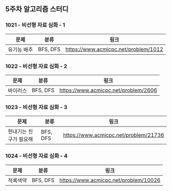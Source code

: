 ## 5주차 알고리즘 스터디  


### 1021 - 비선형 자료 심화 - 1

|문제|분류|링크|
|---|---|---|
|유기능 배추|BFS, DFS|https://www.acmicpc.net/problem/1012|

### 1022 - 비선형 자료 심화 - 2

|문제|분류|링크|
|---|---|---|
|바이러스|BFS, DFS|https://www.acmicpc.net/problem/2606|

### 1023 - 비선형 자료 심화 - 3

|문제|분류|링크|
|---|---|---|
|헌내기는 친구가 필요해|BFS, DFS|https://www.acmicpc.net/problem/21736|

### 1024 - 비선형 자료 심화 - 4

|문제|분류|링크|
|---|---|---|
|적록색약|BFS, DFS|https://www.acmicpc.net/problem/10026|
